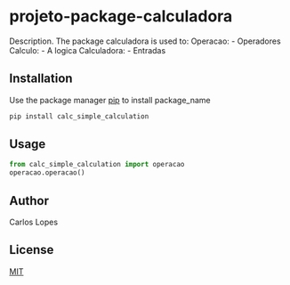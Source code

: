 # projeto-package-calculadora

Description. 
The package calculadora is used to:
	Operacao:
        - Operadores
	Calculo:
        - A logica 
    Calculadora:
        - Entradas 

## Installation

Use the package manager [pip](https://pip.pypa.io/en/stable/) to install package_name

```bash
pip install calc_simple_calculation
```

## Usage

```python
from calc_simple_calculation import operacao
operacao.operacao()
```

## Author
Carlos Lopes

## License
[MIT](https://choosealicense.com/licenses/mit/)
